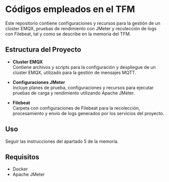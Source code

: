 # Códigos empleados en el TFM

Este repositorio contiene configuraciones y recursos para la gestión de un clúster EMQX, pruebas de rendimiento con JMeter y recolección de logs con Filebeat, tal y como se describe en la memoria del TFM.

## Estructura del Proyecto

- **Cluster EMQX**  
    Contiene archivos y scripts para la configuración y despliegue de un clúster EMQX, utilizado para la gestión de mensajes MQTT.

- **Configuraciones JMeter**  
    Incluye planes de prueba, configuraciones y recursos para ejecutar pruebas de carga y rendimiento utilizando Apache JMeter.

- **Filebeat**  
    Carpeta con configuraciones de Filebeat para la recolección, procesamiento y envío de logs generados por los servicios del proyecto.

## Uso

Seguir las instrucciones del apartado 5 de la memoria.

## Requisitos

- Docker
- Apache JMeter
